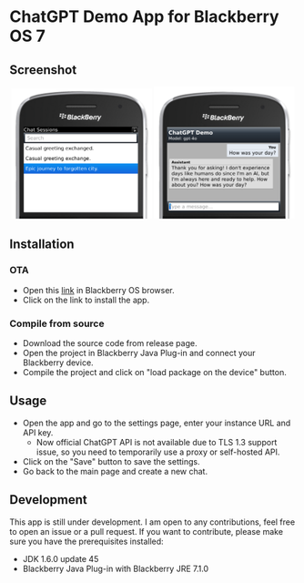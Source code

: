 # ChatGPT Demo App for Blackberry OS 7

## Screenshot
<div align="center">
  <img src="./screenshots/screenshot-main.png" width="49%" alt="Chat with LLM">
  <img src="./screenshots/screenshot-chat.png" width="49%" alt="Main screen">
</div>

## Installation

### OTA

- Open this [link](http://bbchatgpt.slashblade.top/) in Blackberry OS browser.
- Click on the link to install the app.

### Compile from source

- Download the source code from release page.
- Open the project in Blackberry Java Plug-in and connect your Blackberry device.
- Compile the project and click on "load package on the device" button.

## Usage

- Open the app and go to the settings page, enter your instance URL and API key.
    - Now official ChatGPT API is not available due to TLS 1.3 support issue, so you need to temporarily use a proxy or self-hosted API.
- Click on the "Save" button to save the settings.
- Go back to the main page and create a new chat.

## Development

This app is still under development. I am open to any contributions, feel free to open an issue or a pull request. If you want to contribute, please make sure you have the prerequisites installed:

- JDK 1.6.0 update 45
- Blackberry Java Plug-in with Blackberry JRE 7.1.0
